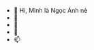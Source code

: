 - 👋 Hi, Mình là Ngọc Ánh nè
- 👀 
- 🌱 
- 💞️ 
- 📫 

<!---
https://www.facebook.com/profile.php?id=100020872590378
--->
